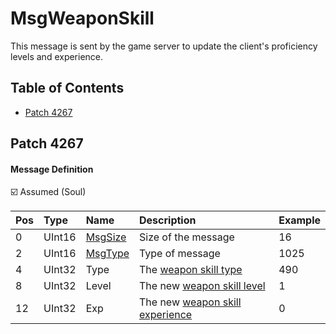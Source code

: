 # MsgWeaponSkill

This message is sent by the game server to update the client's proficiency levels and experience.

## Table of Contents

* [Patch 4267](#patch-4267)

## Patch 4267

#### Message Definition

☑️ Assumed (Soul)

| Pos | Type | Name | Description | Example |
|:----|:--------|:--------|:--------|:--------|
| 0  | UInt16 | [MsgSize](index.md#message-header) | Size of the message | 16 |
| 2  | UInt16 | [MsgType](index.md#message-header) | Type of message | 1025 |
| 4  | UInt32 | Type | The [weapon skill type](/files/content/weaponskillname.ini.md) | 490 |
| 8  | UInt32 | Level | The new [weapon skill level](/files/content/weaponskilllevelexp.ini.md) | 1 |
| 12 | UInt32 | Exp | The new [weapon skill experience](/files/content/weaponskilllevelexp.ini.md) | 0 |
